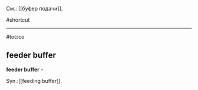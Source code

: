 См.: [[буфер подачи]].

#shortcut




<hr/>

#tocico

## feeder buffer

<b>feeder buffer</b> - 
  

Syn.:[[feeding buffer]].


